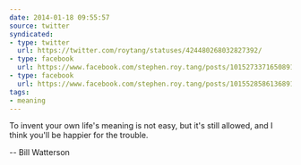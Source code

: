 ```yaml
---
date: 2014-01-18 09:55:57
source: twitter
syndicated:
- type: twitter
  url: https://twitter.com/roytang/statuses/424480268032827392/
- type: facebook
  url: https://www.facebook.com/stephen.roy.tang/posts/10152733716508912
- type: facebook
  url: https://www.facebook.com/stephen.roy.tang/posts/10155285861368912
tags:
- meaning
---
```


To invent your own life's meaning is not easy, but it's still allowed, and I think you'll be happier for the trouble. 

-- Bill Watterson
